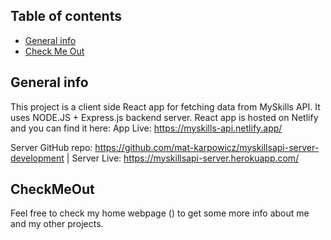 ## Table of contents
* [General info](#general-info)
* [Check Me Out](#CheckMeOut)


## General info
This project is a client side React app for fetching data from MySkills API. It uses NODE.JS + Express.js backend server.
React app is hosted on Netlify and you can find it here:
App Live: https://myskills-api.netlify.app/

Server GitHub repo: https://github.com/mat-karpowicz/myskillsapi-server-development                      | 
Server Live: https://myskillsapi-server.herokuapp.com/
	
## CheckMeOut
Feel free to check my home webpage (<add link>) to get some more info about me and my other projects. 
